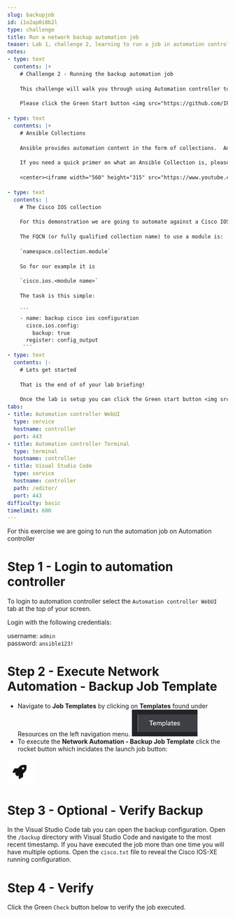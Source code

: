 ```yaml
---
slug: backupjob
id: i1o2ap0i8b2l
type: challenge
title: Run a network backup automation job
teaser: Lab 1, challenge 2, learning to run a job in automation controller
notes:
- type: text
  contents: |+
    # Challenge 2 - Running the backup automation job

    This challenge will walk you through using Automation controller to execute the backup job you created on the 1st challenge.

    Please click the Green Start button <img src="https://github.com/IPvSean/pictures_for_github/blob/master/start_button.png?raw=true" width="100px" align="left"> on the bottom right corner if it did not already start provisioning.

- type: text
  contents: |+
    # Ansible Collections

    Ansible provides automation content in the form of collections.  An Ansible Collection contains modules, plugins and roles that a network engineer can use to build and customize their automation.

    If you need a quick primer on what an Ansible Collection is, please refer to this [YouTube Video here](https://www.youtube.com/watch?v=WOcqhk7TdYc&t=69s).

    <center><iframe width="560" height="315" src="https://www.youtube.com/embed/WOcqhk7TdYc" title="YouTube video player" frameborder="0" allow="accelerometer; autoplay; clipboard-write; encrypted-media; gyroscope; picture-in-picture" allowfullscreen></iframe></center>

- type: text
  contents: |
    # The Cisco IOS collection

    For this demonstration we are going to automate against a Cisco IOS-XE router.  We need to use the Cisco IOS collection.

    The FQCN (or fully qualified collection name) to use a module is:

    `namespace.collection.module`

    So for our example it is

    `cisco.ios.<module name>`

    The task is this simple:

    ```
    - name: backup cisco ios configuration
      cisco.ios.config:
        backup: true
      register: config_output
     ```
- type: text
  contents: |-
    # Lets get started

    That is the end of of your lab briefing!

    Once the lab is setup you can click the Green start button <img src="https://github.com/IPvSean/pictures_for_github/blob/master/start_button.png?raw=true" width="100px" align="left"> in the bottom right corner of this window.
tabs:
- title: Automation controller WebUI
  type: service
  hostname: controller
  port: 443
- title: Automation controller Terminal
  type: terminal
  hostname: controller
- title: Visual Studio Code
  type: service
  hostname: controller
  path: /editor/
  port: 443
difficulty: basic
timelimit: 600
---
```

For this exercise we are going to run the automation job on Automation controller

# Step 1 - Login to automation controller
To login to automation controller select the `Automation controller WebUI` tab at the top of your screen.

Login with the following credentials:

username: `admin`<br>
password: `ansible123!`

# Step 2 - Execute Network Automation - Backup Job Template

- Navigate to **Job Templates** by clicking on **Templates** found under Resources on the left navigation menu. <img src="https://github.com/IPvSean/pictures_for_github/blob/master/job_templates.png?raw=true" width="150px">
- To execute the **Network Automation - Backup Job Template** click the rocket button which incidates the launch job button:

<img src="https://github.com/IPvSean/pictures_for_github/blob/master/launch_job.png?raw=true">

# Step 3 - Optional - Verify Backup

In the Visual Studio Code tab you can open the backup configuration.  Open the `/backup` directory with Visual Studio Code and navigate to the most recent timestamp.  If you have executed the job more than one time you will have multiple options.  Open the `cisco.txt` file to reveal the Cisco IOS-XE running configuration.

# Step 4 - Verify

Click the Green `Check` button below to verify the job executed.


